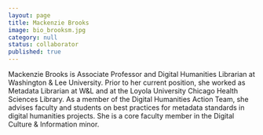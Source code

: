 ```yaml
---
layout: page
title: Mackenzie Brooks
image: bio_brooksm.jpg
category: null
status: collaborator
published: true
---
```


Mackenzie Brooks is Associate Professor and Digital Humanities Librarian at Washington & Lee University. Prior to her current position, she worked as Metadata Librarian at W&L and at the Loyola University Chicago Health Sciences Library. As a member of the Digital Humanities Action Team, she advises faculty and students on best practices for metadata standards in digital humanities projects. She is a core faculty member in the Digital Culture & Information minor.
